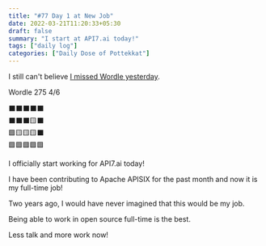 ```yaml
---
title: "#77 Day 1 at New Job"
date: 2022-03-21T11:20:33+05:30
draft: false
summary: "I start at API7.ai today!"
tags: ["daily log"]
categories: ["Daily Dose of Pottekkat"]
---
```


I still can't believe [I missed Wordle yesterday](../20-3-22-isl-final).

Wordle 275 4/6

⬛⬛⬛⬛⬛\
⬛⬛⬛🟨⬛\
🟩🟨🟨🟨⬛\
🟩🟩🟩🟩🟩

I officially start working for API7.ai today!

I have been contributing to Apache APISIX for the past month and now it is my full-time job!

Two years ago, I would have never imagined that this would be my job.

Being able to work in open source full-time is the best.

Less talk and more work now!
